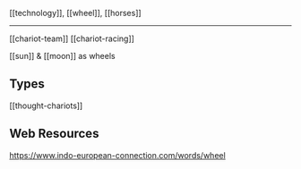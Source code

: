 [[technology]], [[wheel]], [[horses]]

---

[[chariot-team]]
[[chariot-racing]]

[[sun]] & [[moon]] as wheels

## Types
[[thought-chariots]]

## Web Resources
https://www.indo-european-connection.com/words/wheel